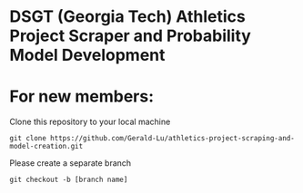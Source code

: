 # DSGT (Georgia Tech) Athletics Project Scraper and Probability Model Development

# For new members:

Clone this repository to your local machine
```
git clone https://github.com/Gerald-Lu/athletics-project-scraping-and-model-creation.git
```
Please create a separate branch
```
git checkout -b [branch name]
```